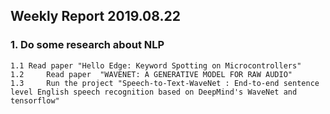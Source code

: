## Weekly Report 2019.08.22



### 1. Do some research about NLP

	1.1	Read paper "Hello Edge: Keyword Spotting on Microcontrollers"
	1.2 	Read paper  "WAVENET: A GENERATIVE MODEL FOR RAW AUDIO"
	1.3 	Run the project "Speech-to-Text-WaveNet : End-to-end sentence level English speech recognition based on DeepMind's WaveNet and tensorflow"


